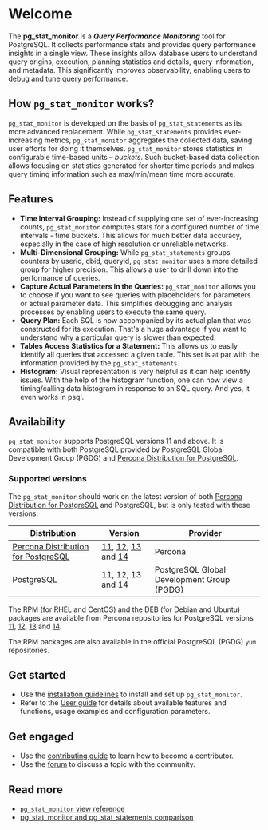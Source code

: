 # Welcome

The **pg_stat_monitor** is a **_Query Performance Monitoring_** tool for PostgreSQL. It collects performance stats and provides query performance insights in a single view. These insights allow database users to understand query origins, execution, planning statistics and details, query information, and metadata. This significantly improves observability, enabling users to debug and tune query performance. 


## How `pg_stat_monitor` works?

`pg_stat_monitor` is developed on the basis of `pg_stat_statements` as its more advanced replacement. While `pg_stat_statements` provides ever-increasing metrics, `pg_stat_monitor` aggregates the collected data, saving user efforts for doing it themselves. `pg_stat_monitor`  stores statistics in configurable time-based units – _buckets_. Such bucket-based data collection allows focusing on statistics generated for shorter time periods and makes query timing information such as max/min/mean time more accurate.

## Features

* **Time Interval Grouping:** Instead of supplying one set of ever-increasing counts, `pg_stat_monitor` computes stats for a configured number of time intervals - time buckets. This allows for much better data accuracy, especially in the case of high resolution or unreliable networks.
* **Multi-Dimensional Grouping:** While `pg_stat_statements` groups counters by userid, dbid, queryid,  `pg_stat_monitor` uses a more detailed group for higher precision. This allows a user to drill down into the performance of queries.
* **Capture Actual Parameters in the Queries:** `pg_stat_monitor` allows you to choose if you want to see queries with placeholders for parameters or actual parameter data. This simplifies debugging and analysis processes by enabling users to execute the same query.
* **Query Plan:** Each SQL is now accompanied by its actual plan that was constructed for its execution. That's a huge advantage if you want to understand why a particular query is slower than expected.
* **Tables Access Statistics for a Statement:** This allows us to easily identify all queries that accessed a given table. This set is at par with the information provided by the `pg_stat_statements`.
* **Histogram:** Visual representation is very helpful as it can help identify issues. With the help of the histogram function, one can now view a timing/calling data histogram in response to an SQL query. And yes, it even works in psql.


## Availability 

`pg_stat_monitor` supports PostgreSQL versions 11 and above. It is compatible with both PostgreSQL provided by PostgreSQL Global Development Group (PGDG) and [Percona Distribution for PostgreSQL](https://www.percona.com/software/postgresql-distribution).


### Supported  versions

The `pg_stat_monitor` should work on the latest version of both [Percona Distribution for PostgreSQL](https://www.percona.com/software/postgresql-distribution) and PostgreSQL, but is only tested with these versions:

| **Distribution** | **Version**     | **Provider** |
| ---------------- | --------------- | ------------ |
|[Percona Distribution for PostgreSQL](https://www.percona.com/software/postgresql-distribution)| [11](https://www.percona.com/downloads/percona-postgresql-11/LATEST/), [12](https://www.percona.com/downloads/postgresql-distribution-12/LATEST/), [13](https://www.percona.com/downloads/postgresql-distribution-13/LATEST/) and [14](https://www.percona.com/downloads/postgresql-distribution-14/LATEST/)| Percona|
| PostgreSQL       | 11, 12, 13 and 14 | PostgreSQL Global Development Group (PGDG) |

The RPM (for RHEL and CentOS) and the DEB (for Debian and Ubuntu) packages are available from Percona repositories for PostgreSQL versions [11](https://www.percona.com/downloads/percona-postgresql-11/LATEST/), [12](https://www.percona.com/downloads/postgresql-distribution-12/LATEST/), [13](https://www.percona.com/downloads/postgresql-distribution-13/LATEST/) and [14](https://www.percona.com/downloads/postgresql-distribution-14/LATEST/).

The RPM packages are also available in the official PostgreSQL (PGDG) `yum` repositories.

## Get started

* Use the [installation guidelines](setup.md) to install and set up `pg_stat_monitor`.
* Refer to the [User guide](USER_GUIDE.md) for details about available features and functions, usage examples  and configuration parameters.

## Get engaged

* Use the [contributing guide](https://github.com/percona/pg_stat_monitor/blob/REL1_0_STABLE/CONTRIBUTING.md) to learn how to become a contributor.
* Use the [forum](https://forums.percona.com/c/postgresql/pg-stat-monitor/69) to discuss a topic with the community.


## Read more

* [`pg_stat_monitor` view reference](REREFENCE.md)
* [pg_stat_monitor and pg_stat_statements comparison](COMPARE.md)
 

